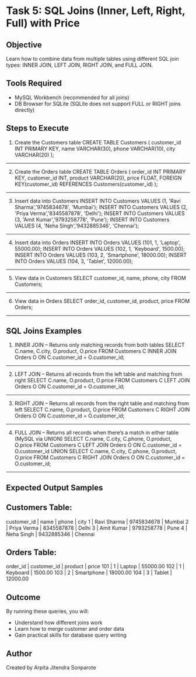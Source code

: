 # Task 5: SQL Joins (Inner, Left, Right, Full) with Price

## Objective
Learn how to combine data from multiple tables using different SQL join types: INNER JOIN, LEFT JOIN, RIGHT JOIN, and FULL JOIN.

## Tools Required
- MySQL Workbench (recommended for all joins)
- DB Browser for SQLite (SQLite does not support FULL or RIGHT joins directly)

## Steps to Execute

1. Create the Customers table
CREATE TABLE Customers (
    customer_id INT PRIMARY KEY,
    name VARCHAR(30),
    phone VARCHAR(10),
    city VARCHAR(20)
);
--------------------------------

2. Create the Orders table
CREATE TABLE Orders (
    order_id INT PRIMARY KEY,
    customer_id INT,
    product VARCHAR(20),
    price FLOAT,
    FOREIGN KEY(customer_id) REFERENCES Customers(customer_id)
);
--------------------------------

3. Insert data into Customers
INSERT INTO Customers VALUES (1, 'Ravi Sharma','9745834678', 'Mumbai');
INSERT INTO Customers VALUES (2, 'Priya Verma','8345587878', 'Delhi');
INSERT INTO Customers VALUES (3, 'Amit Kumar','9793258778', 'Pune');
INSERT INTO Customers VALUES (4, 'Neha Singh','9432885346', 'Chennai');
--------------------------------

4. Insert data into Orders
INSERT INTO Orders VALUES (101, 1, 'Laptop', 55000.00);
INSERT INTO Orders VALUES (102, 1, 'Keyboard', 1500.00);
INSERT INTO Orders VALUES (103, 2, 'Smartphone', 18000.00);
INSERT INTO Orders VALUES (104, 3, 'Tablet', 12000.00);
--------------------------------

5. View data in Customers
SELECT customer_id, name, phone, city FROM Customers;
--------------------------------

6. View data in Orders
SELECT order_id, customer_id, product, price FROM Orders;
--------------------------------

## SQL Joins Examples

1. INNER JOIN – Returns only matching records from both tables
SELECT C.name, C.city, O.product, O.price
FROM Customers C
INNER JOIN Orders O
ON C.customer_id = O.customer_id;
--------------------------------

2. LEFT JOIN – Returns all records from the left table and matching from right
SELECT C.name, O.product, O.price
FROM Customers C
LEFT JOIN Orders O
ON C.customer_id = O.customer_id;
--------------------------------

3. RIGHT JOIN – Returns all records from the right table and matching from left
SELECT C.name, O.product, O.price
FROM Customers C
RIGHT JOIN Orders O
ON C.customer_id = O.customer_id;
--------------------------------

4. FULL JOIN – Returns all records when there’s a match in either table (MySQL via UNION)
SELECT C.name, C.city, C.phone, O.product, O.price
FROM Customers C
LEFT JOIN Orders O
ON C.customer_id = O.customer_id
UNION
SELECT C.name, C.city, C.phone, O.product, O.price
FROM Customers C
RIGHT JOIN Orders O
ON C.customer_id = O.customer_id;
--------------------------------

## Expected Output Samples

Customers Table:
--------------------------------
customer_id | name         | phone       | city
1           | Ravi Sharma  | 9745834678  | Mumbai
2           | Priya Verma  | 8345587878  | Delhi
3           | Amit Kumar   | 9793258778  | Pune
4           | Neha Singh   | 9432885346  | Chennai

Orders Table:
--------------------------------
order_id | customer_id | product     | price
101      | 1           | Laptop      | 55000.00
102      | 1           | Keyboard    | 1500.00
103      | 2           | Smartphone  | 18000.00
104      | 3           | Tablet      | 12000.00

## Outcome
By running these queries, you will:
- Understand how different joins work
- Learn how to merge customer and order data
- Gain practical skills for database query writing

## Author
Created by Arpita Jitendra Sonparote
